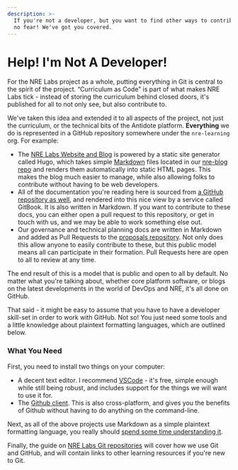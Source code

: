 ```yaml
---
description: >-
  If you're not a developer, but you want to find other ways to contribute, have
  no fear! We've got you covered.
---
```


# Help! I'm Not A Developer!

For the NRE Labs project as a whole, putting everything in Git is central to the spirit of the project. “Curriculum as Code” is part of what makes NRE Labs tick - instead of storing the curriculum behind closed doors, it's published for all to not only see, but also contribute to.

We've taken this idea and extended it to all aspects of the project, not just the curriculum, or the technical bits of the Antidote platform. **Everything** we do is represented in a GitHub repository somewhere under the `nre-learning` org. For example:

* The [NRE Labs Website and Blog](https://nrelabs.io) is powered by a static site generator called Hugo, which takes simple [Markdown](https://daringfireball.net/projects/markdown/syntax) files located in our [nre-blog repo](https://github.com/nre-learning/nre-blog) and renders them automatically into static HTML pages. This makes the blog much easier to manage, while also allowing folks to contribute without having to be web developers.
* All of the documentation you're reading here is sourced from [a GitHub repository as well](https://github.com/nre-learning/nrelabs-docs), and rendered into this nice view by a service called GitBook. It is also written in Markdown. If you want to contribute to these docs, you can either open a pull request to this repository, or get in touch with us, and we may be able to work something else out.
* Our governance and technical planning docs are written in Markdown and added as Pull Requests to the [proposals repository](https://github.com/nre-learning/proposals). Not only does this allow anyone to easily contribute to these, but this public model means all can participate in their formation. Pull Requests here are open to all to review at any time.

The end result of this is a model that is public and open to all by default. No matter what you're talking about, whether core platform software, or blogs on the latest developments in the world of DevOps and NRE, it's all done on GitHub.

That said - it might be easy to assume that you have to have a developer skill-set in order to work with GitHub. Not so! You just need some tools and a little knowledge about plaintext formatting languages, which are outlined below.

### What You Need

First, you need to install two things on your computer:

* A decent text editor. I recommend [VSCode](https://code.visualstudio.com/download) - it's free, simple enough while still being robust, and includes support for the things we will want to use it for.
* The [Github client](https://desktop.github.com/). This is also cross-platform, and gives you the benefits of Github without having to do anything on the command-line.

Next, as all of the above projects use Markdown as a simple plaintext formatting language, you really should [spend some time understanding it](https://guides.github.com/features/mastering-markdown/).

Finally, the guide on [NRE Labs Git repositories](nre-labs-git-repositories.md) will cover how we use Git and GitHub, and will contain links to other learning resources if you're new to Git.

